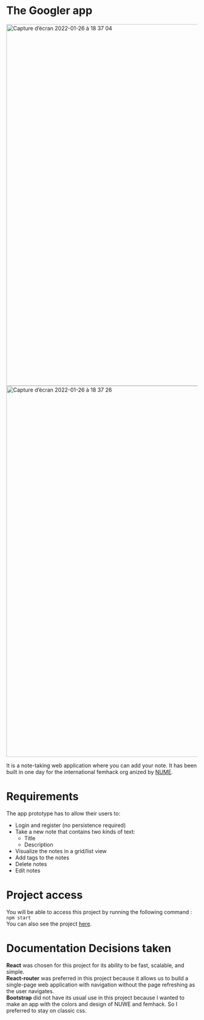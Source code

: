# The Googler app
<img width="950" alt="Capture d’écran 2022-01-26 à 18 37 04" src="https://user-images.githubusercontent.com/78701219/151234399-c071eaac-a917-45af-8f5b-1bd07c066719.png">
<img width="975" alt="Capture d’écran 2022-01-26 à 18 37 26" src="https://user-images.githubusercontent.com/78701219/151234314-89a18145-90a6-4852-aaeb-6d94d39d93fd.png">


It is a note-taking web application where you can add your note. It has been built in one day for the international femhack org
anized by [NUME](https://femhack.nuwe.io/).

# Requirements

The app prototype has to allow their users to:

* Login and register (no persistence required)
* Take a new note that contains two kinds of text:
  * Title
  * Description
* Visualize the notes in a grid/list view
* Add tags to the notes
* Delete notes
* Edit notes

# Project access

You will be able to access this project by running the following command :
`npm start`
<br/>
You can also see the project [here](https://angry-johnson-6566b1.netlify.app/).

# Documentation Decisions taken

**React** was chosen for this project for its ability to be fast, scalable, and simple.
<br/>
**React-router** was preferred in this project because it allows us to build a single-page web application with navigation without the page refreshing as the user navigates.
<br/>
**Bootstrap** did not have its usual use in this project because I wanted to make an app with the colors and design of NUWE and femhack. So I preferred to stay on classic css.
